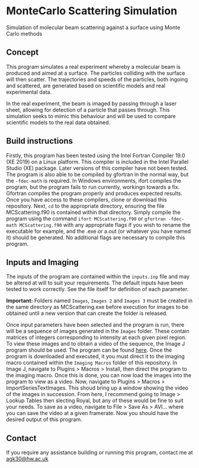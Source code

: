 # MonteCarlo Scattering Simulation
Simulation of molecular beam scattering against a surface using Monte Carlo methods

## Concept
This program simulates a real experiment whereby a molecular beam is produced and aimed at a surface. The particles colliding with the surface will then scatter. The trajectories and speeds of the particles, both ingoing and scattered, are generated based on scientific models and real experimental data.

In the real experiment, the beam is imaged by passing through a laser sheet, allowing for detection of a particle that passes through. This simulation seeks to mimic this behaviour and will be used to compare scientific models to the real data obtained.

## Build instructions
Firstly, this program has been tested using the Intel Fortran Compiler 19.0 (XE 2019) on a Linux platform. This compiler is included in the Intel Parallel Studio (XE) package. Later versions of this compiler have not been tested. The program is also able to be compiled by gfortran in the normal way, but the `-fdec-math` is required. In Windows environments, ifort compiles the program, but the program fails to run currently, workingn towards a fix. Gfortran compiles the program properly and produces expected results. Once you have access to these compilers, clone or download this repository. Next, `cd` to the appropriate directory, ensuring the file MCScattering.f90 is contained within that directory. Simply compile the program using the command `ifort MCScattering.f90` or `gfortran -fdec-math MCScattering.f90` with any appropriate flags if you wish to rename the executable for example, and the .exe or a.out (or whatever you have named it) should be generated. No additional flags are necessary to compile this program.

## Inputs and Imaging
The inputs of the program are contained within the `inputs.inp` file and may be altered at will to suit your requirements. The default inputs have been tested to work correctly. See the file itself for definition of each parameter.

**Important:** Folders named `Images`, `Images 2` and `Images 3` must be created in the same directory as MCScattering.exe before execution for images to be obtained until a new version that can create the folder is released.

Once input parameters have been selected and the program is run, there will be a sequence of images generated in the `Images` folder. These contain matrices of integers corresponding to intensity at each given pixel region. To view these images and to obtain a video of the sequence, the Image J program should be used. The program can be found [here](https://imagej.nih.gov/ij/download.html). Once the program is downloaded and executed, it you must direct it to the imaging macro contained within the `Imaging Macros` folder of this repository. In Image J, navigate to Plugins > Macros > Install, then direct the program to the imaging macro. Once this is done, you can now load the images into the program to view as a video. Now, navigate to Plugins > Macros > ImportSeriesTextImages. This shoud bring up a window showing the video of the images in succession. From here, I recommend going to Image > Lookup Tables then slecting Royal, but any of these would be fine to suit your needs. To save as a video, navigate to File > Save As > AVI... where you can save the video at a given framerate. Now you should have the desired output of this program.

## Contact

If you require any assistance building or running this program, contact me at agk30@hw.ac.uk
